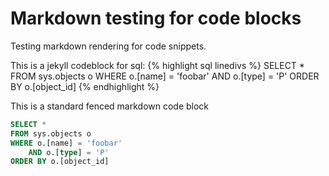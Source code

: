 # Markdown testing for code blocks

Testing markdown rendering for code snippets.

This is a jekyll codeblock for sql:
{% highlight sql linedivs %}
SELECT *
FROM sys.objects o
WHERE o.[name] = 'foobar'
    AND o.[type] = 'P'
ORDER BY o.[object_id]
{% endhighlight %}

This is a standard fenced markdown code block
```sql
SELECT *
FROM sys.objects o
WHERE o.[name] = 'foobar'
    AND o.[type] = 'P'
ORDER BY o.[object_id]
```
